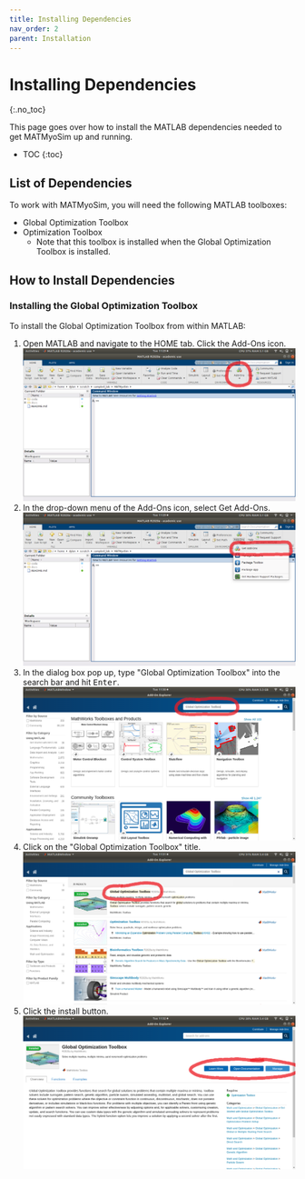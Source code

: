 ```yaml
---
title: Installing Dependencies
nav_order: 2
parent: Installation
---
```


# Installing Dependencies
{:.no_toc}

This page goes over how to install the MATLAB dependencies needed to get MATMyoSim up and running.

* TOC
{:toc}

## List of Dependencies

To work with MATMyoSim, you will need the following MATLAB toolboxes:

+ Global Optimization Toolbox
+ Optimization Toolbox
    + Note that this toolbox is installed when the Global Optimization Toolbox is installed.

## How to Install Dependencies

### Installing the Global Optimization Toolbox

To install the Global Optimization Toolbox from within MATLAB:

1. Open MATLAB and navigate to the HOME tab. Click the Add-Ons icon.
    ![Step 1](step_1.png)
2. In the drop-down menu of the Add-Ons icon, select Get Add-Ons.
    ![Step 2](step_2.png)
3. In the dialog box pop up, type "Global Optimization Toolbox" into the search bar and hit <kbd>Enter</kbd>.
    ![Step 3](step_3.png)
4. Click on the "Global Optimization Toolbox" title.
    ![Step 4](step_4.png)
5. Click the install button.
    ![Step 5](step_5.png) 